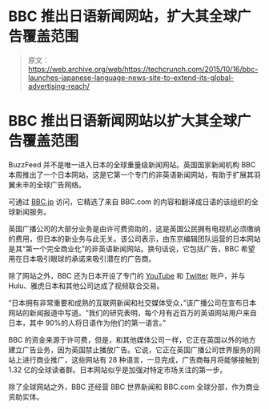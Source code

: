 # BBC 推出日语新闻网站，扩大其全球广告覆盖范围

> 原文：<https://web.archive.org/web/https://techcrunch.com/2015/10/16/bbc-launches-japanese-language-news-site-to-extend-its-global-advertising-reach/>

# BBC 推出日语新闻网站以扩大其全球广告覆盖范围

BuzzFeed 并不是唯一进入日本的全球重量级新闻网站。英国国家新闻机构 BBC 本周推出了一个日本网站，这是它第一个专门的非英语新闻网站，有助于扩展其羽翼未丰的全球广告网络。

可通过 [BBC.jp](https://web.archive.org/web/20230223102919/http://www.bbc.com/japanese) 访问，它精选了来自 BBC.com 的内容和翻译成日语的该组织的全球新闻服务。

英国广播公司的大部分业务是由许可费资助的，这是英国公民拥有电视机必须缴纳的费用，但日本的新业务与此无关。该公司表示，由东京编辑团队运营的日本网站是其“第一个完全商业化”的非英语新闻网站。换句话说，它包括广告，BBC 希望用在日本吸引眼球的承诺来吸引潜在的广告商。

除了网站之外，BBC 还为日本开设了专门的 [YouTube](https://web.archive.org/web/20230223102919/https://www.youtube.com/channel/UCCcey5CP5GDZeom987gqTdg) 和 [Twitter](https://web.archive.org/web/20230223102919/https://twitter.com/bbcnewsjapan?lang=en) 账户，并与 Hulu、雅虎日本和其他公司达成了视频联合交易。

“日本拥有非常重要和成熟的互联网新闻和社交媒体受众，”该广播公司在宣布日本网站的新闻报道中写道。“我们的研究表明，每个月有近百万的英语网站用户来自日本，其中 90%的人将日语作为他们的第一语言。”

BBC 的资金来源于许可费，但是，和其他媒体公司一样，它正在英国以外的地方建立广告业务，因为英国禁止播放广告。它说，它正在英国广播公司世界服务的网站上进行商业推广，这些网站有 28 种语言，一旦完成，广告商每月将能够接触到 1.32 亿的全球读者群。日本网站似乎是加强对特定市场关注的第一步。

除了全球网站之外，BBC 还经营 BBC 世界新闻和 BBC.com 全球分部，作为商业资助实体。